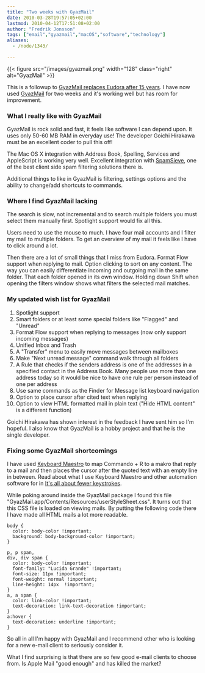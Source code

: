 ```yaml
---
title: "Two weeks with GyazMail"
date: 2010-03-28T19:57:05+02:00
lastmod: 2010-04-12T17:51:08+02:00
author: "Fredrik Jonsson"
tags: ["email","gyazmail","macOS","software","technology"]
aliases:
  - /node/1343/

---
```


{{< figure src="/images/gyazmail.png" width="128" class="right" alt="GyazMail" >}}

This is a followup to [GyazMail replaces Eudora after 15 years](/node/1341). I have now used [GyazMail](http://www.gyazsquare.com/gyazmail/) for two weeks and it's working well but has room for improvement.

### What I really like with GyazMail

GyazMail is rock solid and fast, it feels like software I can depend upon. It uses only 50-60 MB RAM in everyday use! The developer Goichi Hirakawa must be an excellent coder to pull this off!

The Mac OS X integration with Address Book, Spelling, Services and AppleScript is working very well. Excellent integration with [SpamSieve](http://c-command.com/spamsieve/), one of the best client side spam filtering solutions there is.

Additional things to like in GyazMail is filtering, settings options and the ability to change/add shortcuts to commands.

### Where I find GyazMail lacking

The search is slow, not incremental and to search multiple folders you must select them manually first. Spotlight support would fix all this.

Users need to use the mouse to much. I have four mail accounts and I filter my mail to multiple folders. To get an overview of my mail it feels like I have to click around a lot.

Then there are a lot of small things that I miss from Eudora. Format Flow support when replying to mail. Option clicking to sort on any content. The way you can easily differentiate incoming and outgoing mail in the same folder. That each folder opened in its own window. Holding down Shift when opening the filters window shows what filters the selected mail matches.

### My updated wish list for GyazMail

1. Spotlight support
2. Smart folders or at least some special folders like "Flagged" and "Unread"
3. Format Flow support when replying to messages (now only support incoming messages)
4. Unified Inbox and Trash
5. A "Transfer" menu to easily move messages between mailboxes
6. Make "Next unread message" command walk through all folders
7. A Rule that checks if the senders address is one of the addresses in a specified contact in the Address Book. Many people use more than one address today so it would be nice to have one rule per person instead of one per address
8. Use same commands as the Finder for Message list keyboard navigation
9. Option to place cursor after cited text when replying
10. Option to view HTML formatted mail in plain text ("Hide HTML content" is a different function)

Goichi Hirakawa has shown interest in the feedback I have sent him so I'm hopeful. I also know that GyazMail is a hobby project and that he is the single developer.

### Fixing some GyazMail shortcomings

I have used [Keyboard Maestro](http://www.keyboardmaestro.com/) to map Commando + R to a makro that reply to a mail and then places the cursor after the quoted text with an empty line in between. Read about what I use Keyboard Maestro and other automation software for in [It's all about fewer keystrokes](/node/1164).

While poking around inside the GyazMail package I found this file "GyazMail.app/Contents/Resources/userStyleSheet.css". It turns out that this CSS file is loaded on viewing mails. By putting the following code there I have made all HTML mails a lot more readable.

~~~~
body {
  color: body-color !important;
  background: body-background-color !important;
}

p, p span,
div, div span {
  color: body-color !important;
  font-family: "Lucida Grande" !important;
  font-size: 11px !important;
  font-weight: normal !important;
  line-height: 14px  !important;
}
a, a span {
  color: link-color !important;
  text-decoration: link-text-decoration !important;
}
a:hover {
  text-decoration: underline !important;
}
~~~~

So all in all I'm happy with GyazMail and I recommend other who is looking for a new e-mail client to seriously consider it.

What I find surprising is that there are so few good e-mail clients to choose from. Is Apple Mail "good enough" and has killed the market?

